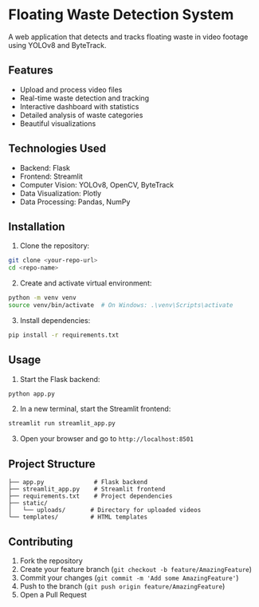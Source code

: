 # Floating Waste Detection System

A web application that detects and tracks floating waste in video footage using YOLOv8 and ByteTrack.

## Features

- Upload and process video files
- Real-time waste detection and tracking
- Interactive dashboard with statistics
- Detailed analysis of waste categories
- Beautiful visualizations

## Technologies Used

- Backend: Flask
- Frontend: Streamlit
- Computer Vision: YOLOv8, OpenCV, ByteTrack
- Data Visualization: Plotly
- Data Processing: Pandas, NumPy

## Installation

1. Clone the repository:
```bash
git clone <your-repo-url>
cd <repo-name>
```

2. Create and activate virtual environment:
```bash
python -m venv venv
source venv/bin/activate  # On Windows: .\venv\Scripts\activate
```

3. Install dependencies:
```bash
pip install -r requirements.txt
```

## Usage

1. Start the Flask backend:
```bash
python app.py
```

2. In a new terminal, start the Streamlit frontend:
```bash
streamlit run streamlit_app.py
```

3. Open your browser and go to `http://localhost:8501`

## Project Structure

```
├── app.py              # Flask backend
├── streamlit_app.py    # Streamlit frontend
├── requirements.txt    # Project dependencies
├── static/            
│   └── uploads/       # Directory for uploaded videos
└── templates/         # HTML templates
```

## Contributing

1. Fork the repository
2. Create your feature branch (`git checkout -b feature/AmazingFeature`)
3. Commit your changes (`git commit -m 'Add some AmazingFeature'`)
4. Push to the branch (`git push origin feature/AmazingFeature`)
5. Open a Pull Request 
